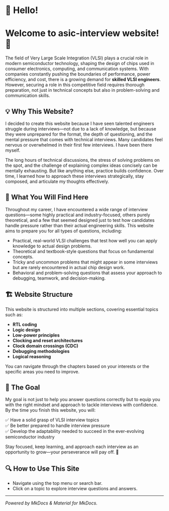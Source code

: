 # 👋 Hello!
# Welcome to **asic-interview** website! 🚀

The field of Very Large Scale Integration (VLSI) plays a crucial role in modern semiconductor technology, shaping the design of chips used in consumer electronics, computing, and communication systems. With companies constantly pushing the boundaries of performance, power efficiency, and cost, there is a growing demand for **skilled VLSI engineers**. However, securing a role in this competitive field requires thorough preparation, not just in technical concepts but also in problem-solving and communication skills.

## 💡 Why This Website?

I decided to create this website because I have seen talented engineers struggle during interviews—not due to a lack of knowledge, but because they were unprepared for the format, the depth of questioning, and the mental pressure that comes with technical interviews. Many candidates feel nervous or overwhelmed in their first few interviews. I have been there myself. 

The long hours of technical discussions, the stress of solving problems on the spot, and the challenge of explaining complex ideas concisely can be mentally exhausting. But like anything else, practice builds confidence. Over time, I learned how to approach these interviews strategically, stay composed, and articulate my thoughts effectively.

## 🎯 What You Will Find Here

Throughout my career, I have encountered a wide range of interview questions—some highly practical and industry-focused, others purely theoretical, and a few that seemed designed just to test how candidates handle pressure rather than their actual engineering skills. This website aims to prepare you for all types of questions, including:

- Practical, real-world VLSI challenges that test how well you can apply knowledge to actual design problems.
- Theoretical and textbook-style questions that focus on fundamental concepts.
- Tricky and uncommon problems that might appear in some interviews but are rarely encountered in actual chip design work.
- Behavioral and problem-solving questions that assess your approach to debugging, teamwork, and decision-making.

## 🏗️ Website Structure

This website is structured into multiple sections, covering essential topics such as:

- **RTL coding**  
- **Logic design**  
- **Low-power principles**  
- **Clocking and reset architectures**  
- **Clock domain crossings (CDC)**  
- **Debugging methodologies**  
- **Logical reasoning**  

You can navigate through the chapters based on your interests or the specific areas you need to improve.

## 🚀 The Goal

My goal is not just to help you answer questions correctly but to equip you with the right mindset and approach to tackle interviews with confidence. By the time you finish this website, you will:

✅ Have a solid grasp of VLSI interview topics  
✅ Be better prepared to handle interview pressure  
✅ Develop the adaptability needed to succeed in the ever-evolving semiconductor industry  

Stay focused, keep learning, and approach each interview as an opportunity to grow—your perseverance will pay off. 💪

## 🔍 **How to Use This Site**

- Navigate using the top menu or search bar.
- Click on a topic to explore interview questions and answers.

---

*Powered by MkDocs & Material for MkDocs.*
